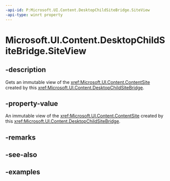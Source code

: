 ```yaml
---
-api-id: P:Microsoft.UI.Content.DesktopChildSiteBridge.SiteView
-api-type: winrt property
---
```


# Microsoft.UI.Content.DesktopChildSiteBridge.SiteView

<!--
public Microsoft.UI.Content.ContentSiteView SiteView { get; }
-->

## -description

Gets an immutable view of the <xref:Microsoft.UI.Content.ContentSite> created by this <xref:Microsoft.UI.Content.DesktopChildSiteBridge>.

## -property-value

An immutable view of the <xref:Microsoft.UI.Content.ContentSite> created by this <xref:Microsoft.UI.Content.DesktopChildSiteBridge>.

## -remarks

## -see-also

## -examples
